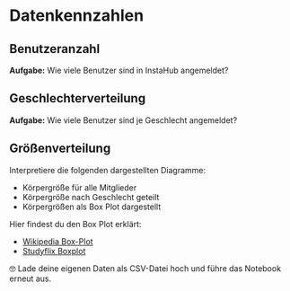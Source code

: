 # Datenkennzahlen

## Benutzeranzahl

**Aufgabe:** Wie viele Benutzer sind in InstaHub angemeldet?

## Geschlechterverteilung

**Aufgabe:** Wie viele Benutzer sind je Geschlecht angemeldet?

## Größenverteilung

Interpretiere die folgenden dargestellten Diagramme:

- Körpergröße für alle Mitglieder
- Körpergröße nach Geschlecht geteilt  
- Körpergrößen als Box Plot dargestellt

Hier findest du den Box Plot erklärt:
- [Wikipedia Box-Plot](https://de.wikipedia.org/wiki/Box-Plot)
- [Studyflix Boxplot](https://studyflix.de/statistik/boxplot-1044)

🤓 Lade deine eigenen Daten als CSV-Datei hoch und führe das Notebook erneut aus.

